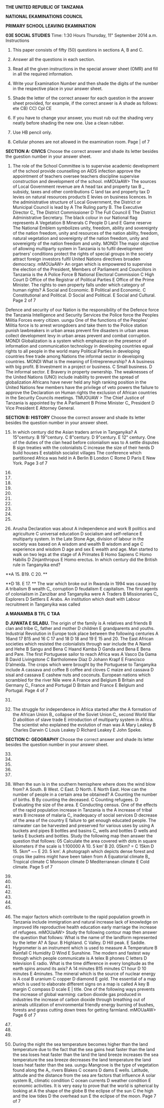 **THE UNITED REPUBLIC OF TANZANIA**

**NATIONAL EKAMINATIONS COUNCIL**

**PRIMARY SCHOOL LEAVING EKAMINATION**

**03E SOCIAL STUDIES**
Time: 1:30 Hours Thursday, 11" September 2014 a.m.
Instructions

1. This paper consists of fifty (50) questions in sections A, B and C.

2. Answer all the questions in each section.

3. Read all the given instructions in the special answer sheet (OMR) and fill in all the required information.

4. Write your Examination Number and then shade the digits of the number in the respective place in your answer sheet.

5. Shade the letter of the correct answer for each question in the answer sheet provided, for example, if the correct answer is A shade as follows:
ete CB) CC) Cpl CE

6. If you have to change your answer, you must rub out the shading very neatly before shading the new one. Use a clean rubber.

7. Use HB pencil only.

8. Cellular phones are not allowed in the examination room.
Page | of 7

**SECTION A: CIVICS**
Choose the correct answer and shade its letter besides the guestion number in your answer sheet.

1. The role of the School Committee is to supervise academic development of the school provide counselling on AIDS infection approve the appointment of teachers oversee teachers discipline supervise construction and development of the school.
mMOUaAW>
The sources of Local Government revenue are
   A head tax and property tax B _ subsidy, taxes and other contributions
   C land tax and property tax D levies on natural resources products
   E levies on business licences.
In the administrative structure of Local Government, the District or Municipal Council is lead by
   A The Ruling party B. The Executive Director
C_ The District Commissioner D The Full Council
   E The District Administrative Secretary.
The black colour in our National flag represents
   A Vegetation B Minerals C People D Land E Game reserve
The National Emblem symbolizes unity, freedom, ability and sovereignty of the nation freedom, unity and resources of the nation ability, freedom, natural vegetation and sovereignty of the nation freedom, unity and sovereignty of the nation freedom and unity.
MONDI
The major objective of allowing multiparty system in Tanzania is to fulfil development partners’ conditions protect the rights of special groups in the society attract foreign investors fulfil United Nations directives broaden democracy.
mMOUaAW>
An organ which is empowered to supervise the election of the President, Members of
Parliament and Councillors in Tanzania is the
   A Police Force B National Electoral Commission
   C High Court D Office of the Registrar of Political Parties
   E Office of the Prime Minister.
The rights to own property falls under which category of human rights?
   A Social and Economic. B Political and Economic.
   C Constitutional and Political. D Social and Political.
   E Social and Cultural.
Page 2 of 7

Defence and security of our Nation is the responsibility of the Defence force the Tanzania Intelligence and Security Services the Police force the Peoples Militia Forces every citizen.
uungu
One of the functions of the Peoples’ Militia force is to arrest wrongdoers and take them to the Police station punish lawbreakers in urban areas prevent fire disasters in urban areas collect development levy in urban areas prevent and combat corruption.
MONDI
Globalization is a system which emphasize on the presence of information and communication technology in developing countries egual rights to all people in the world many Political Parties in developing countries free trade among Nations the informal sector in developing countries.
MONDI
What is the meaning of Entrepreneurship?
   A A business with big profit. B Investment in a project or business.
   C Small business. D The informal sector.
   E Bravery in property ownership.
The weaknesses of the United Nations (UNO) include inability to prevent the spread of globalization
Africans have never held any high ranking position in the United Nations few members have the privilege of veto powers the failure to approve the Declaration on Human rights the exclusion of African countries in the Security Councils meetings.
TMUOUAW >
The Chief Justice of Tanzania is appointed by the
   A Parliament B Prime Minister C_ President
   D Vice President E Attorney General.

**SECTION B: HISTORY**
Choose the correct answer and shade its letter besides the question number in your answer sheet.

15. In which century did the Asian traders arrive in Tanganyika?
   A 15"century. B 19™century. C 8"century. D 9"century. E 12" century.
One of the duties of the clan head before colonialism was to
   A settle disputes B sign treaties with the colonialists
   C increase the size of their herds D build houses
   E establish socialist villages
The conference which partitioned Africa was held in
   A Berlin B London C Rome D Paris E New York.
Page 3 of 7

20.

21.

22.

23.

24.

25.

26.

27.

28.

29.

30. Arusha Declaration was about
   A independence and work B politics and agriculture C universal education
   D socialism and self-reliance E multiparty system.
In the Late Stone Age, division of labour in the society was based on
   A wisdom and wealth B wisdom and age C experience and wisdom
   D age and sex E wealth and age.
Man started to walk on two legs at the stage of
   A Primates B Homo Sapiens C Homo Habilis
   D Zinjanthropus E Homo erectus.
In which century did the British rule in Tanganyika end?

**A 15. B19. C 20. **

**D 18. E 17. **
The war which broke out in Rwanda in 1994 was caused by
   A tribalism B wealth C_ corruption
   D feudalism E capitalism.
The first agents of colonialism in Zanzibar and Tanganyika were
   A Traders B Missionaries C_ Explorers
   D Settlers E Arabs.
An institution which dealt with Labour recruitment in Tanganyika was called

**A MANAMBA B TFL C TAA**

**D JUWATA E SILABU.**
The origin of the family is
   A relatives and friends B clan and tribe C_ father and mother
   D children E grandparents and youths.
Industrial Revolution in Europe took place between the following centuries
   A 16and 17 B15 and 16 C 17 and 18
   D 18 and 19 E 15 and 20. The East African societies which resisted the colonialists through war include the
   A Nandi and Hehe B Sangu and Bena C Haand Kamba
   D Ganda and Bena E Bena and Pare.
The first Portuguese sailor to reach Africa was
   A Vasco Da Gama B David Livingstone C Bartholomew Diaz
   D Johann Krapf E Francisco D’almeida.
The crops which were brought by the Portuguese to Tanganyika include
   A cassava and coffee B coffee and cloves C maize and cassava
   D sisal and cassava E cashew nuts and coconuts.
European nations which scrambled for the river Nile were
   A France and Belgium B Britain and Germany C_ France and Portugal
   D Britain and France E Belgium and Portugal.
Page 4 of 7

31.

32. The struggle for independence in Africa started after the
   A formation of the African Union B_ collapse of the Soviet Union
C_ second World War D abolition of slave trade
   E introduction of multiparty system in Africa.
The scientist who explained the evolution of man was
   A Mary Leakey B Charles Darwin C Louis Leakey
   D Richard Leakey E John Speke.

**SECTION C: GEOGRAPHY**
Choose the correct answer and shade its letter besides the question number in your answer sheet.

33.

34.

35.

36.

37.

38. When the sun is in the southern hemisphere where does the wind blow from?
   A South. B West. C East. D North. E North East.
How can the number of people in a certain area be obtained?
   A Counting the number of births. B By counting the deceased.
   C Counting refugees. D Evaluating the size of the area.
   E Conducting census.
One of the effects of the rapid population increase in Tanzania is the
   A increase of tribal wars B increase of malaria
C_ inadequacy of social services D decrease of the area of the country
   E failure to get enough educated people.
The rainwater can be harvested and preserved for various uses by using
   A buckets and pipes B bottles and basins C_ wells and bottles
   D wells and tanks E buckets and bottles.
Study the following map then answer the question that follows:
05
Calculate the area covered with dots in square kilometers if the scale is 1:100000
   A 10. 5 km’ B 20. 05km? = C 15km D 15. 5km* ~~ E 20. 5 km’.
   A photograph which depicts dense forest and crops like palms might have been taken from
   A Equatorial climate B_ Tropical climate C Monsoon climate
   D Mediterranean climate E Cold climate.
Page 5 of 7

39.

40.

41.

42.

43.

44.

45.

46. The major factors which contribute to the rapid population growth in Tanzania include immigration and natural increase lack of knowledge on improved life reproductive health education early marriage the increase of refugees.
mMOUaAW>
Study the following contour map then answer the question that follows:
What is the name of the landform represented by the letter A?
   A Spur. B Highland. C Valley. D Hill peak. E Saddle.
Hygrometer is an instrument which is used to measure
   A Temperature B Rainfall C Humidity
   D Wind E Sunshine.
The modern and fastest way through which people communicate is
   A telex B phones C letters D television E radio.
What is the time difference in every longitude as the earth spins around its axis?
   A 14 minutes B15 minutes C1 hour
   D 10 minutes E 4minutes.
The mineral which is the source of nuclear energy is
   A coal B uranium C copper D diamond E gold.
The essential of a map which is used to elaborate different signs on a map is called
   A key B margin C compass D scale E | title.
One of the following ways prevents the increase of global warming:
carbon dioxide gas produced in industries the increase of carbon dioxide through breathing out of animals utilization of environmental friendly energy burning of bushes, forests and grass cutting down trees for getting farmland.
mMOUaAW>
Page 6 of 7

47.

48.

49.

50. During the night the sea temperature becomes higher than the land temperature due to the fact that the sea gains heat faster than the land the sea loses heat faster than the land the land breeze increases the sea temperature the sea breeze decreases the land temperature the land loses heat faster than the sea.
uungu
Mangrove is the type of vegetation found along the
A_ rivers Blakes C oceans D dams E wells.
Latitude, altitude and the distance from the sea are factors that influence
   A solar system B_ climatic condition C ocean currents
   D weather condition E economic activities.
It is very easy to prove that the world is spherical by looking at
   A the shape of the globe B the eclipse of the sun
   C the high and the low tides D the overhead sun
   E the eclipse of the moon.
Page 7 of 7